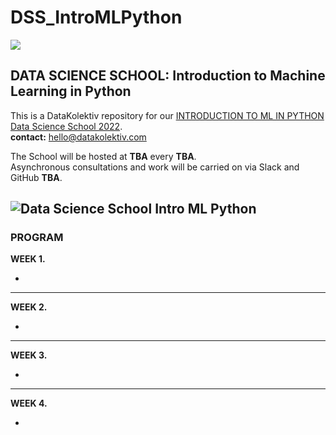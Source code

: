# DSS_IntroMLPython

![](_img/DK_Logo_White_150.png)

## DATA SCIENCE SCHOOL: Introduction to Machine Learning in Python
This is a DataKolektiv repository for our [INTRODUCTION TO ML IN PYTHON Data Science School 2022](http://datakolektiv.com/app_direct/DataKolektivServer/dsss2022.html).<br>
**contact:** [hello@datakolektiv.com](mailto:hello@datakolektiv.com)

The School will be hosted at **TBA** every **TBA**.<br>Asynchronous consultations and work will be carried on via Slack and GitHub **TBA**.

![Data Science School Intro ML Python](/_img/IntroMLPython_Head.png)
---

### PROGRAM

**WEEK 1.**

- 

---

**WEEK 2.**

- 

--- 

**WEEK 3.**

- 
---

**WEEK 4.**

- 